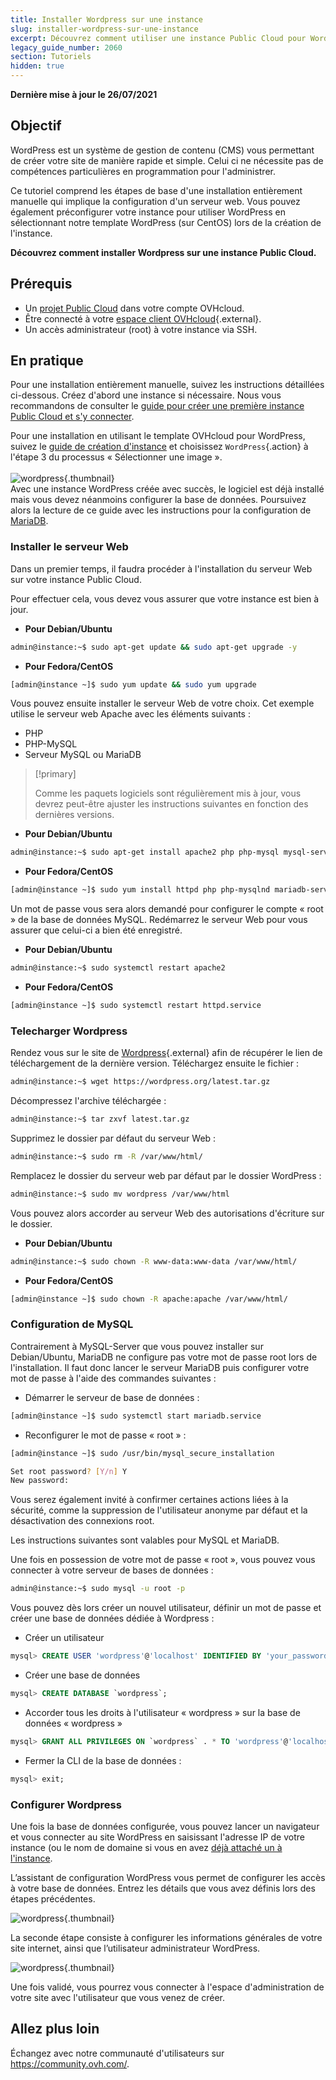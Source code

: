 ```yaml
---
title: Installer Wordpress sur une instance
slug: installer-wordpress-sur-une-instance
excerpt: Découvrez comment utiliser une instance Public Cloud pour WordPress
legacy_guide_number: 2060
section: Tutoriels
hidden: true
---
```


**Dernière mise à jour le 26/07/2021**

## Objectif

WordPress est un système de gestion de contenu (CMS) vous permettant de créer votre site de manière rapide et simple. Celui ci ne nécessite pas de compétences particulières en programmation pour l'administrer.

Ce tutoriel comprend les étapes de base d'une installation entièrement manuelle qui implique la configuration d'un serveur web. Vous pouvez également préconfigurer votre instance pour utiliser WordPress en sélectionnant notre template WordPress (sur CentOS) lors de la création de l'instance.

**Découvrez comment installer Wordpress sur une instance Public Cloud.**

## Prérequis

- Un [projet Public Cloud](https://www.ovhcloud.com/fr-ca/public-cloud/) dans votre compte OVHcloud.
- Être connecté à votre [espace client OVHcloud](https://ca.ovh.com/auth/?action=gotomanager&from=https://www.ovh.com/ca/fr/&ovhSubsidiary=qc){.external}.
- Un accès administrateur (root) à votre instance via SSH.

## En pratique

Pour une installation entièrement manuelle, suivez les instructions détaillées ci-dessous. Créez d'abord une instance si nécessaire. Nous vous recommandons de consulter le [guide pour créer une première instance Public Cloud et s'y connecter](../premiers-pas-instance-public-cloud/).

Pour une installation en utilisant le template OVHcloud pour WordPress, suivez le [guide de création d'instance](../premiers-pas-instance-public-cloud/) et choisissez `WordPress`{.action} à l'étape 3 du processus « Sélectionner une image ». <br><br> ![wordpress](images/wp_instance.png){.thumbnail} <br>Avec une instance WordPress créée avec succès, le logiciel est déjà installé mais vous devez néanmoins configurer la base de données. Poursuivez alors la lecture de ce guide avec les instructions pour la configuration de [MariaDB](#sqlconf).

### Installer le serveur Web

Dans un premier temps, il faudra procéder à l'installation du serveur Web sur votre instance Public Cloud.

Pour effectuer cela, vous devez vous assurer que votre instance est bien à jour.

- **Pour Debian/Ubuntu**

```bash
admin@instance:~$ sudo apt-get update && sudo apt-get upgrade -y
```

- **Pour Fedora/CentOS**

```bash
[admin@instance ~]$ sudo yum update && sudo yum upgrade
```

Vous pouvez ensuite installer le serveur Web de votre choix. Cet exemple utilise le serveur web Apache avec les éléments suivants :

- PHP
- PHP-MySQL
- Serveur MySQL ou MariaDB

> [!primary]
>
> Comme les paquets logiciels sont régulièrement mis à jour, vous devrez peut-être ajuster les instructions suivantes en fonction des dernières versions.
>

- **Pour Debian/Ubuntu**

```bash
admin@instance:~$ sudo apt-get install apache2 php php-mysql mysql-server -y
```

- **Pour Fedora/CentOS**

```bash
[admin@instance ~]$ sudo yum install httpd php php-mysqlnd mariadb-server -y
```

Un mot de passe vous sera alors demandé pour configurer le compte « root » de la base de données MySQL. Redémarrez le serveur Web pour vous assurer que celui-ci a bien été enregistré.

- **Pour Debian/Ubuntu**

```bash
admin@instance:~$ sudo systemctl restart apache2
```

- **Pour Fedora/CentOS**

```bash
[admin@instance ~]$ sudo systemctl restart httpd.service
```

### Telecharger  Wordpress

Rendez vous sur le site de [Wordpress](https://wordpress.org/download/){.external} afin de récupérer le lien de téléchargement de la dernière version. Téléchargez ensuite le fichier :

```bash
admin@instance:~$ wget https://wordpress.org/latest.tar.gz
```

Décompressez l'archive téléchargée :

```bash
admin@instance:~$ tar zxvf latest.tar.gz
```

Supprimez le dossier par défaut du serveur Web :

```bash
admin@instance:~$ sudo rm -R /var/www/html/
```

Remplacez le dossier du serveur web par défaut par le dossier WordPress :

```bash
admin@instance:~$ sudo mv wordpress /var/www/html
```

Vous pouvez alors accorder au serveur Web des autorisations d'écriture sur le dossier.

- **Pour Debian/Ubuntu**

```bash
admin@instance:~$ sudo chown -R www-data:www-data /var/www/html/
```

- **Pour Fedora/CentOS**

```bash
[admin@instance ~]$ sudo chown -R apache:apache /var/www/html/
```

### Configuration de MySQL <a name="sqlconf"></a>

Contrairement à MySQL-Server que vous pouvez installer sur Debian/Ubuntu, MariaDB ne configure pas votre mot de passe root lors de l'installation. Il faut donc lancer le serveur MariaDB puis configurer votre mot de passe à l'aide des commandes suivantes :

- Démarrer le serveur de base de données :

```bash
[admin@instance ~]$ sudo systemctl start mariadb.service
```

- Reconfigurer le mot de passe « root » :

```bash
[admin@instance ~]$ sudo /usr/bin/mysql_secure_installation
```

```bash
Set root password? [Y/n] Y
New password:
```

Vous serez également invité à confirmer certaines actions liées à la sécurité, comme la suppression de l'utilisateur anonyme par défaut et la désactivation des connexions root.

Les instructions suivantes sont valables pour MySQL et MariaDB.

Une fois en possession de votre mot de passe « root », vous pouvez vous connecter à votre serveur de bases de données :

```bash
admin@instance:~$ sudo mysql -u root -p
```

Vous pouvez dès lors créer un nouvel utilisateur, définir un mot de passe et créer une base de données dédiée à Wordpress :

- Créer un utilisateur

```sql
mysql> CREATE USER 'wordpress'@'localhost' IDENTIFIED BY 'your_password';
```

- Créer une base de données

```sql
mysql> CREATE DATABASE `wordpress`;
```

- Accorder tous les droits à l'utilisateur « wordpress » sur la base de données « wordpress »

```sql
mysql> GRANT ALL PRIVILEGES ON `wordpress` . * TO 'wordpress'@'localhost';
```

- Fermer la CLI de la base de données :

```sql
mysql> exit;
```

### Configurer Wordpress

Une fois la base de données configurée, vous pouvez lancer un navigateur et vous connecter au site WordPress en saisissant l'adresse IP de votre instance (ou le nom de domaine si vous en avez [déjà attaché un à l'instance](../../domains/editer-ma-zone-dns/).

L’assistant de configuration WordPress vous permet de configurer les accès à votre base de données. Entrez les détails que vous avez définis lors des étapes précédentes.

![wordpress](images/wp_install1.png){.thumbnail}

La seconde étape consiste à configurer les informations générales de votre site internet, ainsi que l’utilisateur administrateur WordPress.

![wordpress](images/wp_install2.png){.thumbnail}

Une fois validé, vous pourrez vous connecter à l'espace d'administration de votre site avec l'utilisateur que vous venez de créer.

## Allez plus loin

Échangez avec notre communauté d'utilisateurs sur <https://community.ovh.com/>.
